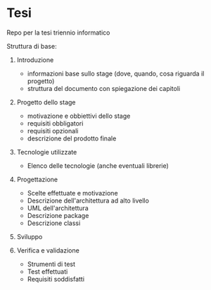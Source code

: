 # Tesi
Repo per la tesi triennio informatico

Struttura di base:

1. Introduzione
	* informazioni base sullo stage (dove, quando, cosa riguarda il progetto)
	* struttura del documento con spiegazione dei capitoli

2. Progetto dello stage
	* motivazione e obbiettivi dello stage
	* requisiti obbligatori
	* requisiti opzionali
	* descrizione del prodotto finale

3. Tecnologie utilizzate 
	* Elenco delle tecnologie (anche eventuali librerie)

4. Progettazione
	* Scelte effettuate e motivazione
	* Descrizione dell'architettura ad alto livello
	* UML dell'architettura
	* Descrizione package
	* Descrizione classi

5. Sviluppo

6. Verifica e validazione
	* Strumenti di test
	* Test effettuati
	* Requisiti soddisfatti

